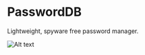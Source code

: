 # PasswordDB
Lightweight, spyware free password manager.

![Alt text](https://github.com/2003HondaCivic/PasswordDB/tree/main/Screen/DB.PNG.jpg)
